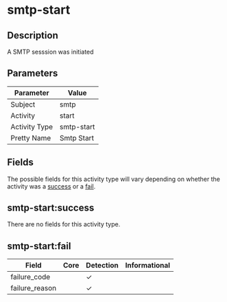 smtp-start
==========

Description
-----------
A SMTP sesssion was initiated

Parameters
----------
| Parameter     | Value      |
| ------------- | ---------- |
| Subject       | smtp       |
| Activity      | start      |
| Activity Type | smtp-start |
| Pretty Name   | Smtp Start |


Fields
------

The possible fields for this activity type will vary depending on whether the activity was a [success](#smtp-startsuccess) or a [fail](#smtp-startfail).


smtp-start:success
------------------

There are no fields for this activity type.


smtp-start:fail
---------------

| Field          | Core | Detection | Informational |
| -------------- | ---- | --------- | ------------- |
| failure_code   |      | &#10003;  |               |
| failure_reason |      | &#10003;  |               |